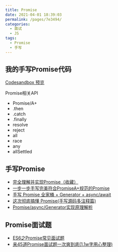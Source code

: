 ```yaml
---
title: Promise
date: 2021-04-01 18:39:03
permalink: /pages/7e3494/
categories: 
  - 面试
  - JS
tags: 
  - Promise
  - 手写
---
```





## 我的手写Promise代码
[Codesandbox 预览](https://codesandbox.io/s/github/xlzy520/fe-playground?file=/JS/%E6%89%8B%E5%86%99%E5%AE%9E%E7%8E%B0/%E6%89%8B%E5%86%99Promise/test-allSettled.js)

Promise相关API
- Promise/A+
- .then
- .catch
- .finally
- resolve
- reject
- all
- race
- any
- allSettled

## 手写Promise
- [完全理解并实现Promise（收藏）](https://mp.weixin.qq.com/s/sJlsMvd-bxrGowbL1MIfjg)
- [一步一步手写完美符合PromiseA+规范的Promise](https://mp.weixin.qq.com/s/or_hjEdzvDmbKKlbCL9Fvg)
- [手写 Promise 全家桶 + Generator + async/await](https://mp.weixin.qq.com/s/wBnev5LhSL7qIGFjg8ZvrQ)
- [这次彻底搞懂 Promise(手写源码多注释篇)](https://mp.weixin.qq.com/s/h-AVTOhqdCRaFSj-BjPUmg)
- [Promise/async/Generator实现原理解析](https://mp.weixin.qq.com/s/_YxwV2umR7PH-R2ouCepSQ)


## Promise面试题
- [ES6之Promise常见面试题](https://blog.csdn.net/weixin_37719279/article/details/80950713) 
- [来45道Promise面试题一次爽到底(1.1w字用心整理)](https://mp.weixin.qq.com/s/4wJ5Vk8AKqXswBGf28KprA)
